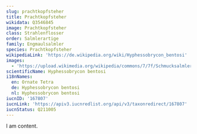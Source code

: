 ```yaml
---
slug: prachtkopfsteher
title: Prachtkopfsteher
wikidata: Q3546845
image: Prachtkopfsteher
class: Strahlenflosser
order: Salmlerartige
family: Engmaulsalmler
species: Prachtkopfsteher
wikipediaLink: 'https://de.wikipedia.org/wiki/Hyphessobrycon_bentosi'
images:
  - 'https://upload.wikimedia.org/wikipedia/commons/7/7f/Schmucksalmler_(1).jpg'
scientificName: Hyphessobrycon bentosi
i18nNames:
  en: Ornate Tetra
  de: Hyphessobrycon bentosi
  nl: Hyphessobrycon bentosi
iucnID: '167807'
iucnLink: 'https://apiv3.iucnredlist.org/api/v3/taxonredirect/167807'
iucnStatus: Q211005
---
```


I am content.
